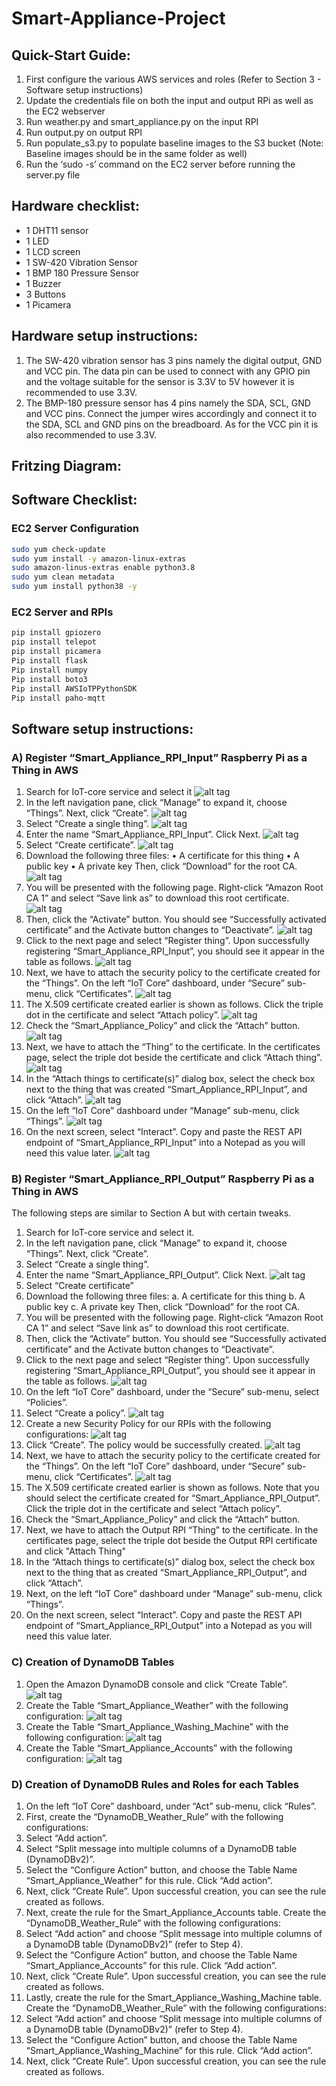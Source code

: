 # Smart-Appliance-Project

## Quick-Start Guide:
1)	First configure the various AWS services and roles (Refer to Section 3 - Software setup instructions) 
2)	Update the credentials file on both the input and output RPi as well as the EC2 webserver
3)	Run weather.py and smart_appliance.py on the input RPI
4)	Run output.py on output RPI
5)	Run populate_s3.py to populate baseline images to the S3 bucket (Note: Baseline images should be in the same folder as well)
6)	Run the ‘sudo -s’ command on the EC2 server before running the server.py file

## Hardware checklist:
-	1 DHT11 sensor
-	1 LED
-	1 LCD screen
-	1 SW-420 Vibration Sensor
-	1 BMP 180 Pressure Sensor
-	1 Buzzer
-	3 Buttons
-	1 Picamera

## Hardware setup instructions:
1)	The SW-420 vibration sensor has 3 pins namely the digital output, GND and VCC pin. The data pin can be used to connect with any GPIO pin and the voltage suitable for the sensor is 3.3V to 5V however it is recommended to use 3.3V. 
2)	The BMP-180 pressure sensor has 4 pins namely the SDA, SCL, GND and VCC pins. Connect the jumper wires accordingly and connect it to the SDA, SCL and GND pins on the breadboard. As for the VCC pin it is also recommended to use 3.3V.

## Fritzing Diagram:


## Software Checklist:
### EC2 Server Configuration 

```bash
sudo yum check-update
sudo yum install -y amazon-linux-extras
sudo amazon-linus-extras enable python3.8
sudo yum clean metadata
sudo yum install python38 -y
```

### EC2 Server and RPIs
```bash
pip install gpiozero
pip install telepot
pip install picamera
Pip install flask
Pip install numpy
Pip install boto3
Pip install AWSIoTPPythonSDK
Pip install paho-mqtt
```

## Software setup instructions:
### A) Register “Smart_Appliance_RPI_Input” Raspberry Pi as a Thing in AWS
  1. Search for IoT-core service and select it
     ![alt tag](images/image38.png)
  2. In the left navigation pane, click “Manage” to expand it, choose “Things”. Next, click “Create”.
     ![alt tag](images/image9.png)
  3. Select “Create a single thing”.
     ![alt tag](images/image64.png)
  4. Enter the name “Smart_Appliance_RPI_Input”. Click Next.
     ![alt tag](images/image74.png)
  5. Select “Create certificate”.
     ![alt tag](images/image6.png)
  6. Download the following three files:
    • A certificate for this thing
    • A public key
    • A private key
     Then, click “Download” for the root CA.
     ![alt tag](images/image13.png)
  7. You will be presented with the following page. Right-click “Amazon Root CA 1” and select “Save link as” to download this root certificate.
     ![alt tag](images/image27.png)
  8. Then, click the “Activate” button. You should see “Successfully activated certificate” and the Activate button changes to “Deactivate”.
     ![alt tag](images/image71.png)
  9. Click to the next page and select “Register thing”. Upon successfully registering “Smart_Appliance_RPI_Input”, you should see it appear in the table as follows.
     ![alt tag](images/image51.png)
  11. Next, we have to attach the security policy to the certificate created for the “Things”. On the left “IoT Core” dashboard, under “Secure” sub-menu, click “Certificates”.
     ![alt tag](images/image65.png)
  12. The X.509 certificate created earlier is shown as follows. Click the triple dot in the certificate and select “Attach policy”.
     ![alt tag](images/image69.png)
  13. Check the “Smart_Appliance_Policy” and click the “Attach” button.
     ![alt tag](images/image22.png)
  14. Next, we have to attach the “Thing” to the certificate. In the certificates page, select the triple dot beside the certificate and click “Attach thing”.
     ![alt tag](images/image34.png)
  15. In the “Attach things to certificate(s)” dialog box, select the check box next to the thing that was created “Smart_Appliance_RPI_Input”, and click “Attach”.
     ![alt tag](images/image37.png)
  16. On the left “IoT Core” dashboard under “Manage” sub-menu, click “Things”.
     ![alt tag](images/image45.png)
  17. On the next screen, select “Interact”. Copy and paste the REST API endpoint of “Smart_Appliance_RPI_Input” into a Notepad as you will need this value later.
     ![alt tag](images/image29.png)

### B) Register “Smart_Appliance_RPI_Output” Raspberry Pi as a Thing in AWS
The following steps are similar to Section A but with certain tweaks.
  1. Search for IoT-core service and select it.
  2. In the left navigation pane, click “Manage” to expand it, choose “Things”. Next, click “Create”.
  3. Select “Create a single thing”.
  4. Enter the name “Smart_Appliance_RPI_Output”. Click Next.
     ![alt tag](images/image75.png)
  5. Select “Create certificate”
  6. Download the following three files:
      a. A certificate for this thing
      b. A public key
      c. A private key
      Then, click “Download” for the root CA.
  7. You will be presented with the following page. Right-click “Amazon Root CA 1” and select “Save link as” to download this root certificate.
  8. Then, click the “Activate” button. You should see “Successfully activated certificate” and the Activate button changes to “Deactivate”.
  9. Click to the next page and select “Register thing”. Upon successfully registering “Smart_Appliance_RPI_Output”, you should see it appear in the table as follows.
     ![alt tag](images/image32.png)
  10. On the left “IoT Core” dashboard, under the “Secure” sub-menu, select “Policies”.
  11. Select “Create a policy”.
     ![alt tag](images/image39.png)
  12. Create a new Security Policy for our RPIs with the following configurations:
     ![alt tag](images/image47.png)
  13. Click “Create”. The policy would be successfully created.
     ![alt tag](images/image41.png)
  14. Next, we have to attach the security policy to the certificate created for the “Things”. On the left “IoT Core” dashboard, under “Secure” sub-menu, click “Certificates”.
     ![alt tag](images/image63.png)
  15. The X.509 certificate created earlier is shown as follows. Note that you should select the certificate created for “Smart_Appliance_RPI_Output”. Click the triple dot in the certificate and select “Attach policy”.
  16. Check the “Smart_Appliance_Policy” and click the “Attach” button.
  17. Next, we have to attach the Output RPI “Thing” to the certificate. In the certificates page, select the triple dot beside the Output RPI certificate and click "Attach Thing"
  18.  In the “Attach things to certificate(s)” dialog box, select the check box next to the thing that as created “Smart_Appliance_RPI_Output”, and click “Attach”.
  19.  Next, on the left “IoT Core” dashboard under “Manage” sub-menu, click “Things”.
  20.  On the next screen, select “Interact”. Copy and paste the REST API endpoint of
“Smart_Appliance_RPI_Output” into a Notepad as you will need this value later.

### C) Creation of DynamoDB Tables
  1. Open the Amazon DynamoDB console and click “Create Table”.
&nbsp;
&nbsp;
     ![alt tag](images/image46.png)
  2. Create the Table “Smart_Appliance_Weather” with the following configuration:
     ![alt tag](images/image57.png)
  3. Create the Table “Smart_Appliance_Washing_Machine” with the following configuration:
     ![alt tag](images/image76.png)
  4. Create the Table “Smart_Appliance_Accounts” with the following configuration:
     ![alt tag](images/image3.png)
     
### D) Creation of DynamoDB Rules and Roles for each Tables
  1. On the left “IoT Core” dashboard, under “Act” sub-menu, click “Rules”.
  2. First, create the “DynamoDB_Weather_Rule” with the following configurations:
  3. Select “Add action”.
  4. Select “Split message into multiple columns of a DynamoDB table (DynamoDBv2)”.
  5. Select the “Configure Action” button, and choose the Table Name “Smart_Appliance_Weather” for this rule. Click “Add action”.
  6. Next, click “Create Rule”. Upon successful creation, you can see the rule created as follows.
  7. Next, create the rule for the Smart_Appliance_Accounts table. Create the “DynamoDB_Weather_Rule” with the following configurations:
  8. Select “Add action” and choose “Split message into multiple columns of a DynamoDB table (DynamoDBv2)” (refer to Step 4).
  9. Select the “Configure Action” button, and choose the Table Name “Smart_Appliance_Accounts” for this rule. Click “Add action”.
  10. Next, click “Create Rule”. Upon successful creation, you can see the rule created as follows.
  11. Lastly, create the rule for the Smart_Appliance_Washing_Machine table. Create the “DynamoDB_Weather_Rule” with the following configurations:
  12. Select “Add action” and choose “Split message into multiple columns of a DynamoDB table (DynamoDBv2)” (refer to Step 4).
  13. Select the “Configure Action” button, and choose the Table Name “Smart_Appliance_Washing_Machine” for this rule. Click “Add action”.
  14. Next, click “Create Rule”. Upon successful creation, you can see the rule created as follows.








     
 







